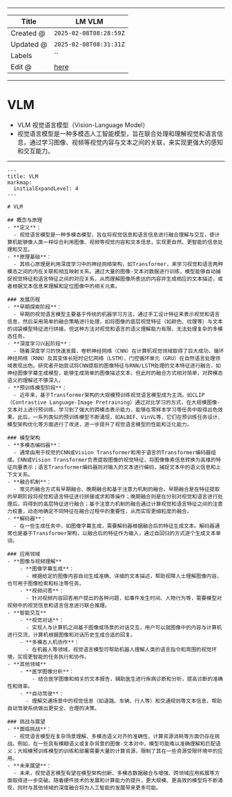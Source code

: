 -----

| Title     | LM VLM                                                |
| --------- | ----------------------------------------------------- |
| Created @ | `2025-02-08T08:28:59Z`                                |
| Updated @ | `2025-02-08T08:31:31Z`                                |
| Labels    | \`\`                                                  |
| Edit @    | [here](https://github.com/junxnone/aiwiki/issues/506) |

-----

# VLM

  - VLM 视觉语言模型（Vision-Language Model）
  - 视觉语言模型是一种多模态人工智能模型，旨在联合处理和理解视觉和语言信息，通过学习图像、视频等视觉内容与文本之间的关联，来实现更强大的感知和交互能力。

-----

``` markmap
---
title: VLM
markmap:
  initialExpandLevel: 4
---

# VLM

## 概念与原理
- **定义**：
  - 视觉语言模型是一种多模态模型，旨在将视觉信息和语言信息进行融合理解与交互，使计算机能够像人类一样综合利用图像、视频等视觉内容和文本信息，实现更自然、更智能的信息处理和交互。
- **原理基础**：
  - 其核心原理是利用深度学习中的神经网络架构，如Transformer，来学习视觉和语言两种模态之间的内在关联和相互映射关系。通过大量的图像-文本对数据进行训练，模型能够自动捕捉视觉特征和语言特征之间的对应关系，从而理解图像所表达的内容并生成相应的文本描述，或者根据文本信息来理解和定位图像中的相关元素。

### 发展历程
- **早期探索阶段**：
  - 早期的视觉语言模型主要基于传统的机器学习方法，通过手工设计特征来表示视觉和语言信息，然后采用简单的融合策略进行处理，如将图像的底层视觉特征（如颜色、纹理等）与文本的词袋模型特征进行拼接。但这种方法对视觉和语言的语义理解能力有限，无法处理复杂的多模态任务。
- **深度学习兴起阶段**：
  - 随着深度学习的快速发展，卷积神经网络（CNN）在计算机视觉领域取得了巨大成功，循环神经网络（RNN）及其变体长短时记忆网络（LSTM）、门控循环单元（GRU）在自然语言处理领域表现出色。研究者开始尝试将CNN提取的图像特征与RNN/LSTM处理的文本特征进行融合，如神经图像字幕生成模型，能够生成简单的图像描述文本，但此时的融合方式相对简单，对跨模态语义的理解还不够深入。
- **预训练模型阶段**：
  - 近年来，基于Transformer架构的大规模预训练视觉语言模型成为主流。如CLIP（Contrastive Language-Image Pretraining）通过对比学习的方式，在大规模图像-文本对上进行预训练，学习到了强大的跨模态表示能力，能够在零样本学习等任务中取得出色效果。此后，一系列类似的预训练模型不断涌现，如ALBEF、VinVL等，它们在预训练任务设计、模型架构优化等方面进行了改进，进一步提升了视觉语言模型的性能和泛化能力。

### 模型架构
- **多模态编码器**：
  - 通常由用于视觉的CNN或Vision Transformer和用于语言的Transformer编码器组成。CNN或Vision Transformer负责提取图像的视觉特征，将图像像素信息转换为高维的特征向量表示；语言Transformer编码器则对输入的文本进行编码，捕捉文本中的语义信息和上下文关系。
- **融合机制**：
  - 常见的融合方式有早期融合、晚期融合和基于注意力机制的融合。早期融合是在特征提取的早期阶段将视觉和语言特征进行拼接或求和等操作；晚期融合则是在分别对视觉和语言进行处理后，将得到的高层特征进行融合；基于注意力机制的融合通过计算视觉和语言特征之间的注意力权重，动态地确定不同特征在融合过程中的重要性，从而实现更细粒度的融合。
- **解码器**：
  - 在一些生成任务中，如图像字幕生成，需要解码器根据融合后的特征生成文本。解码器通常也是基于Transformer架构，以融合后的特征作为输入，通过自回归的方式逐个生成文本单词。

### 应用领域
- **图像与视频理解**
    - **图像字幕生成**：
      - 根据给定的图像内容自动生成准确、详细的文本描述，帮助视障人士理解图像内容，也可用于图像检索和标注等任务。
    - **视频问答**：
      - 针对视频内容回答用户提出的各种问题，如事件发生时间、人物行为等，需要模型对视频中的视觉信息和语言信息进行联合推理。
- **智能交互**
    - **视觉对话**：
      - 实现人与计算机之间基于图像或场景的对话交互，用户可以就图像中的内容与计算机进行交流，计算机根据图像和对话历史生成合适的回复。
    - **多模态人机协作**：
      - 在机器人等领域，视觉语言模型可帮助机器人理解人类的语言指令和周围的视觉环境，实现更智能的任务执行和协作。
- **其他领域**
    - **医学图像分析**：
        - 结合医学图像和相关的文本报告，辅助医生进行疾病诊断和分析，提高诊断的准确性和效率。
    - **自动驾驶**：
      - 理解交通场景中的视觉信息（如道路、车辆、行人等）和交通规则等文本信息，帮助自动驾驶系统做出更安全、合理的决策。
  
### 挑战与展望
- **面临挑战**：
  - 视觉语言模型在复杂场景理解、多模态语义对齐的准确性、计算资源消耗等方面仍存在挑战。例如，在一些具有模糊语义或复杂背景的图像-文本对中，模型可能难以准确理解和匹配语义；大规模预训练模型的训练和部署需要大量的计算资源，限制了其在一些资源受限环境中的应用。
- **未来展望**：
  - 未来，视觉语言模型有望在模型架构创新、多模态数据融合与增强、跨领域应用拓展等方面取得进一步突破。随着硬件技术的发展和计算能力的提升，更大规模、更高效的模型将不断涌现，同时与其他领域的深度融合将为人工智能的发展带来更多可能。
  


```
